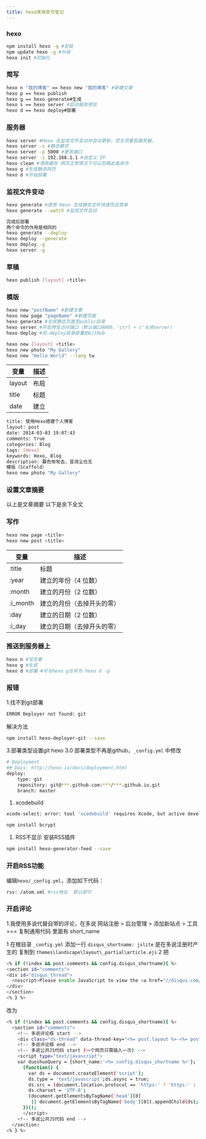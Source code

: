 ```yaml
---
title: hexo常用命令笔记
---
```


### hexo

``` bash
npm install hexo -g #安装  
npm update hexo -g #升级  
hexo init #初始化
```



### 简写

``` bash
hexo n "我的博客" == hexo new "我的博客" #新建文章
hexo p == hexo publish
hexo g == hexo generate#生成
hexo s == hexo server #启动服务预览
hexo d == hexo deploy#部署
```



### 服务器

``` bash
hexo server #Hexo 会监视文件变动并自动更新，您无须重启服务器。
hexo server -s #静态模式
hexo server -p 5000 #更改端口
hexo server -i 192.168.1.1 #自定义 IP
hexo clean #清除缓存 网页正常情况下可以忽略此条命令
hexo g #生成静态网页
hexo d #开始部署
```



### 监视文件变动

``` bash
hexo generate #使用 Hexo 生成静态文件快速而且简单
hexo generate --watch #监视文件变动

完成后部署
两个命令的作用是相同的
hexo generate --deploy
hexo deploy --generate
hexo deploy -g
hexo server -g
```

### 草稿

``` bash
hexo publish [layout] <title>
```

### 模版

``` bash
hexo new "postName" #新建文章
hexo new page "pageName" #新建页面
hexo generate #生成静态页面至public目录
hexo server #开启预览访问端口（默认端口4000，'ctrl + c'关闭server）
hexo deploy #将.deploy目录部署到GitHub

hexo new [layout] <title>
hexo new photo "My Gallery"
hexo new "Hello World" --lang tw
```



| 变量     |   描述 |
| ------ | ---: |
| layout |   布局 |
| title  |   标题 |
| date   |   建立 |

``` bash
title: 使用Hexo搭建个人博客
layout: post
date: 2014-03-03 19:07:43
comments: true
categories: Blog
tags: [Hexo]
keywords: Hexo, Blog
description: 暮色匆匆去，音消尘也无
模版（Scaffold）
hexo new photo "My Gallery"
```



### 设置文章摘要

以上是文章摘要 以下是余下全文 

### 写作

``` bash
hexo new page <title>
hexo new post <title>
```
| 变量       | 描述            |
| -------- | ------------- |
| :title   | 标题            |
| :year    | 建立的年份（4 位数）   |
| :month   | 建立的月份（2 位数）   |
| :i_month | 建立的月份（去掉开头的零） |
| :day     | 建立的日期（2 位数）   |
| :i_day   | 建立的日期（去掉开头的零） |

### 推送到服务器上

``` bash
hexo n #写文章
hexo g #生成
hexo d #部署 #可与hexo g合并为 hexo d -g
```
### 报错

1.找不到git部署

``` bash
ERROR Deployer not found: git
```
解决方法

``` bash
npm install hexo-deployer-git --save
```


3.部署类型设置git
hexo 3.0 部署类型不再是github，`_config.yml` 中修改

``` bash
# Deployment
## Docs: http://hexo.io/docs/deployment.html
deploy:
	type: git
	repository: git@***.github.com:***/***.github.io.git
	branch: master
```
1. xcodebuild

``` bash
xcode-select: error: tool 'xcodebuild' requires Xcode, but active developer directory '/Library/Developer/CommandLineTools' is a command line tools instance

npm install bcrypt
```
1. RSS不显示
   安装RSS插件

``` bash
npm install hexo-generator-feed --save
```
### 开启RSS功能

编辑`hexo/_config.yml`，添加如下代码：

``` bash
rss: /atom.xml #rss地址  默认即可
```
### 开启评论

1.我使用多说代替自带的评论，在多说 网站注册 > 后台管理 > 添加新站点 > 工具 === 复制通用代码 里面有 short_name

1 在根目录 `_config.yml` 添加一行 `disqus_shortname: jslite` 是在多说注册时产生的
复制到 `themes\landscape\layout\_partial\article.ejs`
2 把

``` bash
<% if (!index && post.comments && config.disqus_shortname){ %>
<section id="comments">
<div id="disqus_thread">
  <noscript>Please enable JavaScript to view the <a href="//disqus.com/?ref_noscript">comments powered by Disqus.</a></noscript>
</div>
</section>
<% } %>
```
改为

``` bash
<% if (!index && post.comments && config.disqus_shortname){ %>
  <section id="comments">
    <!-- 多说评论框 start -->
    <div class="ds-thread" data-thread-key="<%= post.layout %>-<%= post.slug %>" data-title="<%= post.title %>" data-url="<%= page.permalink %>"></div>
    <!-- 多说评论框 end -->
    <!-- 多说公共JS代码 start (一个网页只需插入一次) -->
    <script type="text/javascript">
    var duoshuoQuery = {short_name:'<%= config.disqus_shortname %>'};
      (function() {
        var ds = document.createElement('script');
        ds.type = 'text/javascript';ds.async = true;
        ds.src = (document.location.protocol == 'https:' ? 'https:' : 'http:') + '//static.duoshuo.com/embed.js';
        ds.charset = 'UTF-8';
        (document.getElementsByTagName('head')[0] 
         || document.getElementsByTagName('body')[0]).appendChild(ds);
      })();
      </script>
    <!-- 多说公共JS代码 end -->
  </section>
<% } %>
```